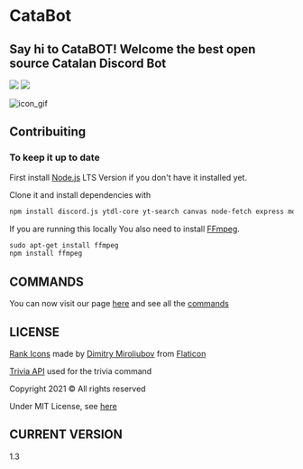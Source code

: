 # CataBot

## Say hi to CataBOT! Welcome the best open source Catalan Discord Bot

![ ](https://img.shields.io/github/repo-size/Catalahd/catabot)
![ ](https://img.shields.io/github/issues/catalahd/catabot)

![icon_gif](https://raw.githubusercontent.com/CatalaHD/CataBot/master/imgs/gif_frames/icon_new.gif)

## Contribuiting

### To keep it up to date

First install [Node.js](https://nodejs.org/en/) LTS Version if you don't have it installed yet.

Clone it and install dependencies with

```txt
npm install discord.js ytdl-core yt-search canvas node-fetch express moment @vitalets/google-translate-api weather-js chalk mathjs
```

If you are running this locally
You also need to install [FFmpeg](https://www.youtube.com/watch?v=qjtmgCb8NcE).

```txt
sudo apt-get install ffmpeg
npm install ffmpeg
```

## **COMMANDS**

You can now visit our page [here](https://catalahd.github.io/CataBot/) and see all the [commands](https://catalahd.github.io/CataBot/commands.html)

## LICENSE

[Rank Icons](https://www.flaticon.com/packs/rank-badge) made by [Dimitry Miroliubov](https://www.flaticon.com/authors/dimitry-miroliubov) from [Flaticon](https://www.flaticon.com/)

[Trivia API](https://opentdb.com/) used for the trivia command

Copyright 2021 © All rights reserved

Under MIT License, see [here](LICENSE)

## CURRENT VERSION

1.3
